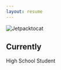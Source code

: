 ```yaml
---
layout: resume
---
```


![Jetpacktocat](https://octodex.github.com/images/jetpacktocat.png)

## Currently

High School Student

<!--
## Education

`2010 - 2015`
__Louis E Stocklmeir Elementary School__
Graduation

`2016 - 2018`
__Cupertino Middle School__
Graduation

`2019 - Present`
__Fremont High School__
N/A

## Awards

`2012`
Name of Award, Organization 

## Publications
-->

<!-- A list is also available [online](https://scholar.google.co.uk/citations?user=LTOTl0YAAAAJ) -->
<!--
### Journals

`1994`
Article Title, Journal Title

`1994`
Article Title, Journal Title

### Books

`1994`
Book Title, Journal Title

`1994`
Book Title, Journal Title


## Presentations

`1994`
Presentation Title, Conference, <a href="https://MyWebsite.tld/presentation1">Link to Presentation</a>


## Occupation

`Current`
__Current Job Title__, Current Employer 

- Task
- Task

`1994-1996`
__Current Job Title__, Current Employer 

- Task
- Task
-->



<!-- ### Footer

Last updated: May 2013 -->


